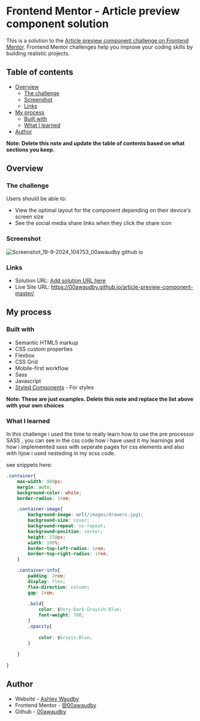 # Frontend Mentor - Article preview component solution

This is a solution to the [Article preview component challenge on Frontend Mentor](https://www.frontendmentor.io/challenges/article-preview-component-dYBN_pYFT). Frontend Mentor challenges help you improve your coding skills by building realistic projects. 

## Table of contents

- [Overview](#overview)
  - [The challenge](#the-challenge)
  - [Screenshot](#screenshot)
  - [Links](#links)
- [My process](#my-process)
  - [Built with](#built-with)
  - [What I learned](#what-i-learned)
- [Author](#author)


**Note: Delete this note and update the table of contents based on what sections you keep.**

## Overview

### The challenge

Users should be able to:

- View the optimal layout for the component depending on their device's screen size
- See the social media share links when they click the share icon

### Screenshot

![Screenshot_19-9-2024_104753_00awaudby github io](https://github.com/user-attachments/assets/2bdc24cb-c9f3-4db1-8d72-e511460eb8cc)



### Links

- Solution URL: [Add solution URL here](https://your-solution-url.com)
- Live Site URL: https://00awaudby.github.io/article-preview-component-master/

## My process

### Built with

- Semantic HTML5 markup
- CSS custom properties
- Flexbox
- CSS Grid
- Mobile-first workflow
- Sass
- Javascript
- [Styled Components](https://styled-components.com/) - For styles

**Note: These are just examples. Delete this note and replace the list above with your own choices**

### What I learned

In this challenge i used the time to really learn how to use the pre processor SASS , you can see in the css code how i have used it my learnings and how i implememted sass with seperate pages for css elements and also with hjow i used nesteding in my scss code.

see snippets here:


```css
.container{
    max-width: 800px;
    margin: auto;
    background-color: white;
    border-radius: 1rem;

    .container-image{
        background-image: url(/images/drawers.jpg);
        background-size: cover;
        background-repeat: no-repeat;
        background-position: center;
        height: 250px;
        width: 100%;
        border-top-left-radius: 1rem;
        border-top-right-radius: 1rem;
    }

    .container-info{
        padding: 2rem;
        display: flex;
        flex-direction: column;
        gap: 2rem;
    
        .bold{
            color: $Very-Dark-Grayish-Blue;
            font-weight: 700;
        }
        .opacity{
            
            color: $Grayis-Blue;
        }
        
    }
    
}
```
## Author
- Website - [Ashley Waudby](https://00awaudby.github.io/Portfolio/)
- Frontend Mentor - [@00awaudby](https://www.frontendmentor.io/profile/00awaudby)
- Github  - [00awaudby](https://github.com/00awaudby)














































































































































